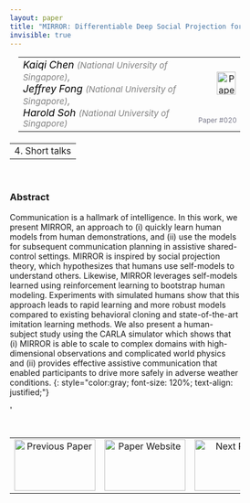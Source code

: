```yaml
---
layout: paper
title: "MIRROR: Differentiable Deep Social Projection for Assistive Human-Robot Communication"
invisible: true
---
```

<head>
<style>
* {
  box-sizing: border-box;
}

#myInput {
  background-position: 10px 10px;
  background-repeat: no-repeat;
  width: 100%;
  font-size: 100%;
  padding: 12px 20px 12px 40px;
  border: 1px solid #ddd;
  margin-bottom: 12px;
}

#myTable, #myTableA {
  border-collapse: collapse;
  width: 100%;
  border: 1px solid #ddd;
  font-size: 100%;
}

#myTable th, #myTable td, #myTableA th, #myTableA td {
  text-align: left;
  padding: 12px;
}

#myTable tr, #myTableA tr {
  border-bottom: 1px solid #ddd;
}

#myTable tr.header, #myTable tr:hover, #myTableA tr.header, #myTableA tr:hover {
  background-color: #f1f1f1;
}


#eventcounter1 a {
    font-size: 12px;
    color: #ffffff;
    display: block;
}

#eventcounter1 a:hover {
    text-decoration: none;
}

#eventcounter2 a {
    font-size: 12px;
    color: #ffffff;
    display: block;
}

#eventcounter2 a:hover {
    text-decoration: none;
}

</style>
</head>

<table width = "95%" style="padding-left: 15px; margin-left: auto; margin-right: 10px;">
<tr><td style = "vertical-align: top; padding-right: 25px;" rowspan="2">
<span style="color:black; font-size: 110%;"><i>
Kaiqi Chen <span style="color:gray; font-size: 85%">(National University of Singapore)</span><span style="color:gray; font-size: 100%">,</span><br>
Jeffrey Fong <span style="color:gray; font-size: 85%">(National University of Singapore)</span><span style="color:gray; font-size: 100%">,</span><br>
Harold Soh <span style="color:gray; font-size: 85%">(National University of Singapore)</span>
</i></span>
</td>

<td style="text-align: right;"><a href="http://www.roboticsproceedings.org/rss18/p020.pdf"><img src="{{ site.baseurl }}/images/paper_link.png" alt="Paper Website" width = "33"  height = "40"/></a><br></td>
</tr>
<tr>
<td style="color:#777789; text-align:right; font-size: 75%; margin-right:10px;">Paper&nbsp;#020</td>
</tr>
</table>

<table width="80%" style="margin-top: 20px; margin-left: auto; margin-right: auto;">
  <tr>
    <td style="text-align:center;">4. Short talks</td>
  </tr>
</table>
<br>


### Abstract
Communication is a hallmark of intelligence. In this work, we present MIRROR, an approach to (i) quickly learn human models from human demonstrations, and (ii) use the models for subsequent communication planning in assistive shared-control settings. MIRROR is inspired by social projection theory, which hypothesizes that humans use self-models to understand others. Likewise, MIRROR leverages self-models learned using reinforcement learning to bootstrap human modeling. Experiments with simulated humans show that this approach leads to rapid learning and more robust models compared to existing behavioral cloning and state-of-the-art imitation learning methods. We also present a human-subject study using the CARLA simulator which shows that (i) MIRROR is able to scale to complex domains with high-dimensional observations and complicated world physics and (ii) provides effective assistive communication that enabled participants to drive more safely in adverse weather conditions. 
{: style="color:gray; font-size: 120%; text-align: justified;"}


<table width="100%" style="margin-top:40px;">
<tr>
    <td style="width: 30%; text-align: center;"><a href="{{ site.baseurl }}/program/papers/019/">
<img src="{{ site.baseurl }}/images/previous_paper_icon.png"
       alt="Previous Paper" width = "142"  height = "90"/> 
</a> </td>
<td style="text-align: center;"><a href="{{ site.baseurl }}/program/papers">
<img src="{{ site.baseurl }}/images/overview_icon.png"
       alt="Paper Website" width = "142"  height = "90"/> 
</a> </td>
    <td style="width: 30%; text-align: center;"><a href="{{ site.baseurl }}/program/papers/021/">
    <img src="{{ site.baseurl }}/images/next_paper_icon.png"
        alt="Next Paper" width = "142"  height = "90"/>
    </a></td>
'</tr>
</table>
